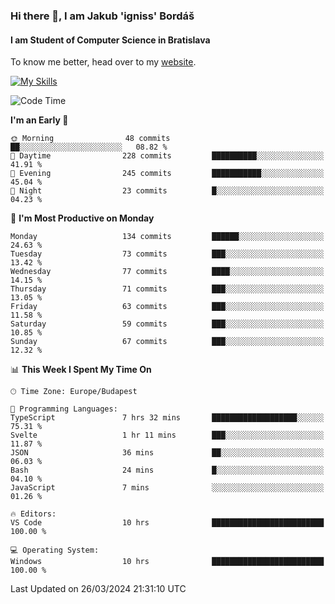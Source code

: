 ### Hi there 👋, I am Jakub 'igniss' Bordáš

#### I am Student of Computer Science in Bratislava
To know me better, head over to my [website](https://bordas.sk).

[![My Skills](https://skillicons.dev/icons?i=js,html,css,figma,svelte,java,kotlin,python,postgresql,typescript,nest,nodejs)](https://bordas.sk)


<!--START_SECTION:waka-->
![Code Time](http://img.shields.io/badge/Code%20Time-1%2C448%20hrs%2017%20mins-blue)

**I'm an Early 🐤** 

```text
🌞 Morning                48 commits          ██░░░░░░░░░░░░░░░░░░░░░░░   08.82 % 
🌆 Daytime                228 commits         ██████████░░░░░░░░░░░░░░░   41.91 % 
🌃 Evening                245 commits         ███████████░░░░░░░░░░░░░░   45.04 % 
🌙 Night                  23 commits          █░░░░░░░░░░░░░░░░░░░░░░░░   04.23 % 
```
📅 **I'm Most Productive on Monday** 

```text
Monday                   134 commits         ██████░░░░░░░░░░░░░░░░░░░   24.63 % 
Tuesday                  73 commits          ███░░░░░░░░░░░░░░░░░░░░░░   13.42 % 
Wednesday                77 commits          ████░░░░░░░░░░░░░░░░░░░░░   14.15 % 
Thursday                 71 commits          ███░░░░░░░░░░░░░░░░░░░░░░   13.05 % 
Friday                   63 commits          ███░░░░░░░░░░░░░░░░░░░░░░   11.58 % 
Saturday                 59 commits          ███░░░░░░░░░░░░░░░░░░░░░░   10.85 % 
Sunday                   67 commits          ███░░░░░░░░░░░░░░░░░░░░░░   12.32 % 
```


📊 **This Week I Spent My Time On** 

```text
🕑︎ Time Zone: Europe/Budapest

💬 Programming Languages: 
TypeScript               7 hrs 32 mins       ███████████████████░░░░░░   75.31 % 
Svelte                   1 hr 11 mins        ███░░░░░░░░░░░░░░░░░░░░░░   11.87 % 
JSON                     36 mins             ██░░░░░░░░░░░░░░░░░░░░░░░   06.03 % 
Bash                     24 mins             █░░░░░░░░░░░░░░░░░░░░░░░░   04.10 % 
JavaScript               7 mins              ░░░░░░░░░░░░░░░░░░░░░░░░░   01.26 % 

🔥 Editors: 
VS Code                  10 hrs              █████████████████████████   100.00 % 

💻 Operating System: 
Windows                  10 hrs              █████████████████████████   100.00 % 
```


 Last Updated on 26/03/2024 21:31:10 UTC
<!--END_SECTION:waka-->

